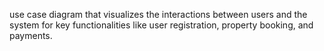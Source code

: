  use case diagram that visualizes the interactions between users and the system for key functionalities like user registration, property booking, and payments.
